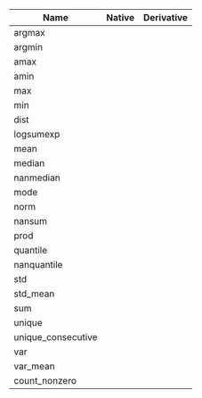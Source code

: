 | Name | Native | Derivative |
| ---- | ------ | ---------- |
| argmax | | |
| argmin | | |
| amax | | |
| amin | | |
| max | | |
| min | | |
| dist | | |
| logsumexp | | |
| mean | | |
| median | | |
| nanmedian | | |
| mode | | |
| norm | | |
| nansum | | |
| prod | | |
| quantile | | |
| nanquantile | | |
| std | | |
| std_mean | | |
| sum | | |
| unique | | |
| unique_consecutive | | |
| var | | |
| var_mean | | |
| count_nonzero | | |
